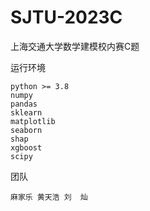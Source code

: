 # SJTU-2023C
上海交通大学数学建模校内赛C题

运行环境

    python >= 3.8
    numpy
    pandas
    sklearn
    matplotlib
    seaborn
    shap
    xgboost
    scipy

团队

    麻家乐 黄天浩 刘  灿